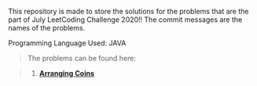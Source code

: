 This repository is made to store the solutions for the problems that are the part of July LeetCoding Challenge 2020!!
The commit messages are the names of the problems.

Programming Language Used: JAVA

> The problems can be found here:

> 1. **[Arranging Coins](https://leetcode.com/problems/arranging-coins/)**
